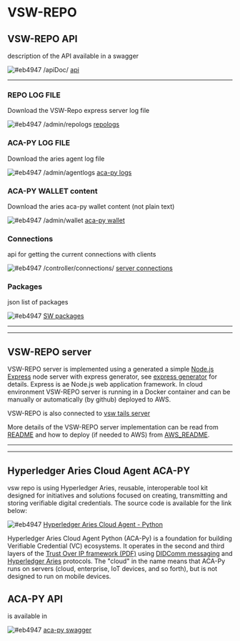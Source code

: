 # VSW-REPO

## VSW-REPO API
description of the API available in a swagger

![#eb4947](https://via.placeholder.com/15/eb4947/000000?text=+)  /apiDoc/ [api](http://www.vswrepo.com:8062/apiDoc/) 

___

### REPO LOG FILE
Download the VSW-Repo express server log file

![#eb4947](https://via.placeholder.com/15/eb4947/000000?text=+) /admin/repologs [repologs](http://www.vswrepo.com:8062/admin/repologs)

### ACA-PY LOG FILE
Download the aries agent log file

![#eb4947](https://via.placeholder.com/15/eb4947/000000?text=+) /admin/agentlogs [aca-py logs](http://www.vswrepo.com:8062/admin/agentlogs)

### ACA-PY WALLET content
Download the aries aca-py wallet content (not plain text)

![#eb4947](https://via.placeholder.com/15/eb4947/000000?text=+) /admin/wallet [aca-py wallet](http://www.vswrepo.com:8062/admin/wallet)


### Connections 
api for getting the current connections with clients


![#eb4947](https://via.placeholder.com/15/eb4947/000000?text=+) /controller/connections/ [server connections](http://www.vswrepo.com:8062/controller/connections/) 


### Packages
json list of packages

![#eb4947](https://via.placeholder.com/15/eb4947/000000?text=+) [SW packages](http://www.vswrepo.com:8062/controller/packages)

____
____
## VSW-REPO server 



VSW-REPO server is implemented using a generated a simple [Node.js](https://nodejs.org/en/) [Express](https://expressjs.com/) node server with express generator, 
see [express generator](https://expressjs.com/en/starter/generator.html) for details. Express is ae Node.js web application framework. In cloud environment VSW-REPO server is running in a Docker container and can be manually or automatically (by github) deployed to AWS.

VSW-REPO is also connected to [vsw tails server](https://github.com/bcgov/indy-tails-server) 

More details of the VSW-REPO server implementation can be read from [README](https://github.com/verifiablesoftware/vsw-repo/tree/master/app/readme/README.md) and how to deploy (if needed to AWS) from [AWS_README](https://github.com/verifiablesoftware/vsw-repo/tree/master/app/readme/AWS_README.md).


___
___
## Hyperledger Aries Cloud Agent  ACA-PY

vsw repo is using Hyperledger Aries, reusable, interoperable tool kit designed for initiatives and solutions focused on creating, transmitting and storing verifiable digital credentials. The source code is available for the link below:

![#eb4947](https://via.placeholder.com/15/eb4947/000000?text=+) [Hyperledger Aries Cloud Agent - Python](https://github.com/hyperledger/aries-cloudagent-python)

Hyperledger Aries Cloud Agent Python (ACA-Py) is a foundation for building Verifiable Credential (VC) ecosystems. It operates in the second and third layers of the [Trust Over IP framework (PDF)](https://trustoverip.org/wp-content/uploads/sites/98/2020/05/toip_050520_primer.pdf) using [DIDComm messaging](https://github.com/hyperledger/aries-rfcs/tree/master/concepts/0005-didcomm) and [Hyperledger Aries](https://www.hyperledger.org/use/aries) protocols. The "cloud" in the name means that ACA-Py runs on servers (cloud, enterprise, IoT devices, and so forth), but is not designed to run on mobile devices.

## ACA-PY API

is available in 

![#eb4947](https://via.placeholder.com/15/eb4947/000000?text=+) [aca-py swagger](http://www.vswrepo.com:8061/api/doc)




